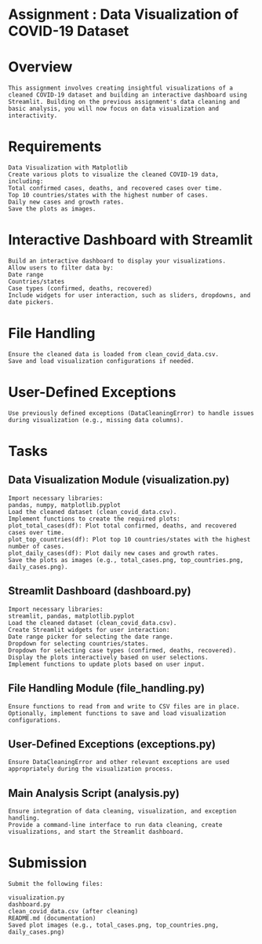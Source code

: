 # Assignment : Data Visualization of COVID-19 Dataset
# Overview
    This assignment involves creating insightful visualizations of a cleaned COVID-19 dataset and building an interactive dashboard using Streamlit. Building on the previous assignment's data cleaning and basic analysis, you will now focus on data visualization and interactivity.

# Requirements
    Data Visualization with Matplotlib
    Create various plots to visualize the cleaned COVID-19 data, including:
    Total confirmed cases, deaths, and recovered cases over time.
    Top 10 countries/states with the highest number of cases.
    Daily new cases and growth rates.
    Save the plots as images.
# Interactive Dashboard with Streamlit
    Build an interactive dashboard to display your visualizations.
    Allow users to filter data by:
    Date range
    Countries/states
    Case types (confirmed, deaths, recovered)
    Include widgets for user interaction, such as sliders, dropdowns, and date pickers.
# File Handling
    Ensure the cleaned data is loaded from clean_covid_data.csv.
    Save and load visualization configurations if needed.
# User-Defined Exceptions
    Use previously defined exceptions (DataCleaningError) to handle issues during visualization (e.g., missing data columns).
# Tasks

## Data Visualization Module (visualization.py)
    Import necessary libraries:
    pandas, numpy, matplotlib.pyplot
    Load the cleaned dataset (clean_covid_data.csv).
    Implement functions to create the required plots:
    plot_total_cases(df): Plot total confirmed, deaths, and recovered cases over time.
    plot_top_countries(df): Plot top 10 countries/states with the highest number of cases.
    plot_daily_cases(df): Plot daily new cases and growth rates.
    Save the plots as images (e.g., total_cases.png, top_countries.png, daily_cases.png).

## Streamlit Dashboard (dashboard.py)
    Import necessary libraries:
    streamlit, pandas, matplotlib.pyplot
    Load the cleaned dataset (clean_covid_data.csv).
    Create Streamlit widgets for user interaction:
    Date range picker for selecting the date range.
    Dropdown for selecting countries/states.
    Dropdown for selecting case types (confirmed, deaths, recovered).
    Display the plots interactively based on user selections.
    Implement functions to update plots based on user input.

## File Handling Module (file_handling.py)
    Ensure functions to read from and write to CSV files are in place.
    Optionally, implement functions to save and load visualization configurations.

## User-Defined Exceptions (exceptions.py)
    Ensure DataCleaningError and other relevant exceptions are used appropriately during the visualization process.

## Main Analysis Script (analysis.py)
    Ensure integration of data cleaning, visualization, and exception handling.
    Provide a command-line interface to run data cleaning, create visualizations, and start the Streamlit dashboard.

# Submission
    Submit the following files:

    visualization.py
    dashboard.py
    clean_covid_data.csv (after cleaning)
    README.md (documentation)
    Saved plot images (e.g., total_cases.png, top_countries.png, daily_cases.png)